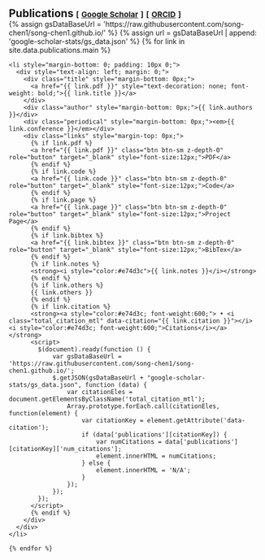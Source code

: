 <h1 id="publications"></h1>

<h2 style="margin: 0px 0px 0px; padding-left: 15px;">Publications 
    <temp style="font-size:15px;">[</temp>
    <a href="https://scholar.google.com/citations?user=Bd5il3oAAAAJ&hl=en" target="_blank" style="font-size:15px;">Google Scholar</a>
    <temp style="font-size:15px;">]</temp>
    <temp style="font-size:15px;">[</temp>
    <a href="https://orcid.org/0000-0002-8916-2940" target="_blank" style="font-size:15px;">ORCID</a>
    <temp style="font-size:15px;">]</temp>
</h2>

<div class="publications" style="padding-left: 15px;">
  <ol class="bibliography" style="padding-left: 0; list-style: none; margin: 0;">
    {% assign gsDataBaseUrl = 'https://raw.githubusercontent.com/song-chen1/song-chen1.github.io/' %}
    {% assign url = gsDataBaseUrl | append: 'google-scholar-stats/gs_data.json' %}
    {% for link in site.data.publications.main %}

    <li style="margin-bottom: 0; padding: 10px 0;">
      <div style="text-align: left; margin: 0;">
        <div class="title" style="margin-bottom: 0px;">
          <a href="{{ link.pdf }}" style="text-decoration: none; font-weight: bold;">{{ link.title }}</a>
        </div>
        <div class="author" style="margin-bottom: 0px;">{{ link.authors }}</div>
        <div class="periodical" style="margin-bottom: 0px;"><em>{{ link.conference }}</em></div>
        <div class="links" style="margin-top: 0px;">
          {% if link.pdf %} 
          <a href="{{ link.pdf }}" class="btn btn-sm z-depth-0" role="button" target="_blank" style="font-size:12px;">PDF</a>
          {% endif %}
          {% if link.code %} 
          <a href="{{ link.code }}" class="btn btn-sm z-depth-0" role="button" target="_blank" style="font-size:12px;">Code</a>
          {% endif %}
          {% if link.page %} 
          <a href="{{ link.page }}" class="btn btn-sm z-depth-0" role="button" target="_blank" style="font-size:12px;">Project Page</a>
          {% endif %}
          {% if link.bibtex %} 
          <a href="{{ link.bibtex }}" class="btn btn-sm z-depth-0" role="button" target="_blank" style="font-size:12px;">BibTex</a>
          {% endif %}
          {% if link.notes %} 
          <strong><i style="color:#e74d3c">{{ link.notes }}</i></strong>
          {% endif %}
          {% if link.others %} 
          {{ link.others }}
          {% endif %}
          {% if link.citation %} 
          <strong><a style="color:#e74d3c; font-weight:600;"> • <i class="total_citation_mtl" data-citation="{{ link.citation }}"></i> <i style="color:#e74d3c; font-weight:600;">Citations</i></a></strong>
          <script>
            $(document).ready(function () {
                var gsDataBaseUrl = 'https://raw.githubusercontent.com/song-chen1/song-chen1.github.io/';
                $.getJSON(gsDataBaseUrl + "google-scholar-stats/gs_data.json", function (data) {
                    var citationEles = document.getElementsByClassName('total_citation_mtl');
                    Array.prototype.forEach.call(citationEles, function(element) {
                        var citationKey = element.getAttribute('data-citation');
                        if (data['publications'][citationKey]) {
                            var numCitations = data['publications'][citationKey]['num_citations'];
                            element.innerHTML = numCitations;
                        } else {
                            element.innerHTML = 'N/A';
                        }
                    });
                });
            });
          </script>
          {% endif %}
        </div>
      </div>
    </li>

    {% endfor %}
  </ol>
</div>
